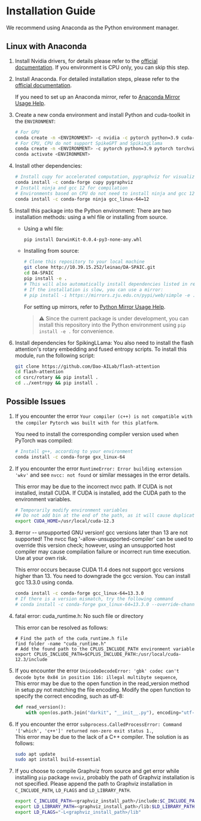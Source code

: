 # Installation Guide

We recommend using Anaconda as the Python environment manager.
## Linux with Anaconda

1. Install Nvidia drivers, for details please refer to the [official documentation](https://www.nvidia.cn/drivers/lookup/). If you environment is CPU only, you can skip this step.

2. Install Anaconda. For detailed installation steps, please refer to the [official documentation](https://docs.anaconda.com/miniconda/).

    If you need to set up an Anaconda mirror, refer to [Anaconda Mirror Usage Help](https://mirrors.zju.edu.cn/docs/anaconda/).

3. Create a new conda environment and install Python and cuda-toolkit in the `ENVIRONMENT`:
    ```bash
    # For GPU
    conda create -n <ENVIRONMENT> -c nvidia -c pytorch python=3.9 cuda-nvcc=12.1 cuda-toolkit=12.1 cuda-compiler=12.1
    # For CPU, CPU do not support SpikeGPT and SpikingLlama
    conda create -n <ENVIRONMENT> -c pytorch python=3.9 pytorch torchvision cpuonly
    conda activate <ENVIRONMENT>
    ```

4. Install other dependencies:
    ```bash
    # Install cupy for accelerated computation, pygraphviz for visualizing and editing models
    conda install -c conda-forge cupy pygraphviz
    # Install ninja and gcc 12 for compilation
    # Environments based on CPU do not need to install ninja and gcc 12
    conda install -c conda-forge ninja gcc_linux-64=12
    ```

5. Install this package into the Python environment:
    There are two installation methods: using a whl file or installing from source.
    - Using a whl file:
        ```bash
        pip install DarwinKit-0.0.4-py3-none-any.whl
        ```
    - Installing from source:
        ```bash
        # Clone this repository to your local machine
        git clone http://10.39.15.252/leinao/DA-SPAIC.git
        cd DA-SPAIC
        pip install -e .
        # This will also automatically install dependencies listed in requirement.txt
        # If the installation is slow, you can use a mirror:
        # pip install -i https://mirrors.zju.edu.cn/pypi/web/simple -e .
        ```
        For setting up mirrors, refer to [Python Mirror Usage Help](https://mirrors.zju.edu.cn/docs/pypi/).
        > ⚠️ Since the current package is under development, you can install this repository into the Python environment using `pip install -e .` for convenience.

6. Install dependencies for SpikingLLama:
    You also need to install the flash attention's rotary embedding and fused entropy scripts. To install this module, run the following script:
    ```bash
    git clone https://github.com/Dao-AILab/flash-attention
    cd flash-attention
    cd csrc/rotary && pip install .
    cd ../xentropy && pip install .
    ```

## Possible Issues
1. If you encounter the error `Your compiler (c++) is not compatible with the compiler Pytorch was built with for this platform`.

    You need to install the corresponding compiler version used when PyTorch was compiled:
    ```bash
    # Install g++, according to your environment
    conda install -c conda-forge gxx_linux-64
    ```

2. If you encounter the error `RuntimeError: Error building extension 'wkv'` and see `nvcc: not found` or similar messages in the error details.

    This error may be due to the incorrect nvcc path. If CUDA is not installed, install CUDA. If CUDA is installed, add the CUDA path to the environment variables.

    ```bash
    # Temporarily modify environment variables
    ## Do not add bin at the end of the path, as it will cause duplicate bin folders
    export CUDA_HOME=/usr/local/cuda-12.3
    ```

3. #error -- unsupported GNU version! gcc versions later than 13 are not supported! The nvcc flag '-allow-unsupported-compiler' can be used to override this version check; however, using an unsupported host compiler may cause compilation failure or incorrect run time execution. Use at your own risk.

    This error occurs because CUDA 11.4 does not support gcc versions higher than 13. You need to downgrade the gcc version. You can install gcc 13.3.0 using conda.
    ```bash
    conda install -c conda-forge gcc_linux-64=13.3.0
    # If there is a version mismatch, try the following command
    # conda install -c conda-forge gxx_linux-64=13.3.0 --override-channels -c conda-forge
    ```

4. fatal error: cuda_runtime.h: No such file or directory

    This error can be resolved as follows:
    ```shell
    # Find the path of the cuda_runtime.h file
    find folder -name "cuda_runtime.h"
    # Add the found path to the CPLUS_INCLUDE_PATH environment variable
    export CPLUS_INCLUDE_PATH=$CPLUS_INCLUDE_PATH:/usr/local/cuda-12.3/include
    ```

5. If you encounter the error `UnicodeDecodeError: 'gbk' codec can't decode byte 0x84 in position 116: illegal multibyte sequence`,  
    This error may be due to the open function in the read_version method in setup.py not matching the file encoding. Modify the open function to specify the correct encoding, such as utf-8:
    ```python
    def read_version():
        with open(os.path.join("darkit", "__init__.py"), encoding="utf-8") as f:
    ```

6. If you encounter the error `subprocess.CalledProcessError: Command '['which', 'c++']' returned non-zero exit status 1.`,  
    This error may be due to the lack of a C++ compiler. The solution is as follows:
    ```bash
    sudo apt update
    sudo apt install build-essential
    ```

7. If you choose to compile Graphviz from source and get error while installing `pip` package `nnviz`, probably the path of Graphviz installation is not specified. Please append the path to Graphviz installation in `C_INCLUDE_PATH`, `LD_FLAGS` and `LD_LIBRARY_PATH`.
    ```bash
    export C_INCLUDE_PATH=<graphviz_install_path>/include:$C_INCLUDE_PATH
    export LD_LIBRARY_PATH=<graphviz_install_path>/lib:$LD_LIBRARY_PATH
    export LD_FLAGS="-L<graphviz_install_path>/lib"
    ```